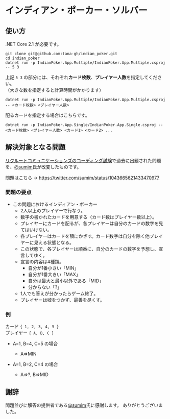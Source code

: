 # インディアン・ポーカー・ソルバー

## 使い方

.NET Core 2.1 が必要です。

```
git clone git@github.com:tana-gh/indian_poker.git
cd indian_poker
dotnet run -p IndianPoker.App.Multiple/IndianPoker.App.Multiple.csproj -- 5 3
```

上記 `5 3` の部分には、それぞれ**カード枚数**、**プレイヤー人数**を指定してください。  
（大きな数を指定すると計算時間がかかります）

```
dotnet run -p IndianPoker.App.Multiple/IndianPoker.App.Multiple.csproj -- <カード枚数> <プレイヤー人数>
```

配るカードを指定する場合はこちらです。

```
dotnet run -p IndianPoker.App.Single/IndianPoker.App.Single.csproj -- <カード枚数> <プレイヤー人数> <カード1> <カード2> ...
```

## 解決対象となる問題

[リクルートコミュニケーションズのコーディング試験](https://www.rco.recruit.co.jp/career/engineer/entry/)で過去に出題された問題を、[@sumim](https://twitter.com/sumim)氏が改変したものです。

問題はこちら → https://twitter.com/sumim/status/1043665621433470977

### 問題の要点

- この問題におけるインディアン・ポーカー
  - 2人以上のプレイヤーで行なう。
  - 数字の書かれたカードを用意する（カード数はプレイヤー数以上）。
  - プレイヤーにカードを配るが、各プレイヤーは自分のカードの数字を見てはいけない。
  - 各プレイヤーはカードを額にかざす。カード数字は自分を除く他プレイヤーに見える状態となる。
  - この状態で、各プレイヤーは順番に、自分のカードの数字を予想し、宣言してゆく。
  - 宣言の内容は4種類。
    - 自分が1番小さい「MIN」
    - 自分が1番大きい「MAX」
    - 自分は最大と最小以外である「MID」
    - 分からない「?」
  - 1人でも答えが分かったらゲーム終了。
  - プレイヤーは嘘をつかず、最善を尽くす。

### 例

カード `{ 1, 2, 3, 4, 5 }`  
プレイヤー `{ A, B, C }`

- A=1, B=4, C=5 の場合
  - A=>MIN

- A=1, B=2, C=4 の場合
  - A=>?, B=>MID

## 謝辞

問題並びに解答の提供者である[@sumim](https://twitter.com/sumim)氏に感謝します。
ありがとうございました。
